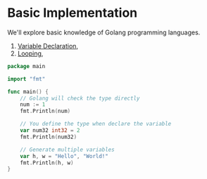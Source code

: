 # Basic Implementation

We'll explore basic knowledge of Golang programming languages.
1. [Variable Declaration](/basic/variables),
2. [Looping](/basic/looping),

```go
package main

import "fmt"

func main() {
	// Golang will check the type directly
	num := 1
	fmt.Println(num)

	// You define the type when declare the variable
	var num32 int32 = 2
	fmt.Println(num32)

	// Generate multiple variables
	var h, w = "Hello", "World!"
	fmt.Println(h, w)
}
```